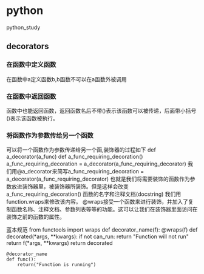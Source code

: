 # python
python_study
## decorators
### 在函数中定义函数
在函数中a定义函数b,b函数不可以在a函数外被调用
### 在函数中返回函数
函数中也能返回函数，返回函数名后不带()表示该函数可以被传递，后面带小括号()表示该函数被执行。
### 将函数作为参数传给另一个函数
可以将一个函数作为参数传递给另一个函,装饰器的过程如下
    def a_decorator(a_func)
    def a_func_requiring_decoration()
    a_func_requiring_decoration = a_decorator(a_func_requiring_decorator)
  我们用@a_decorator来简写a_func_requiring_decoration = a_decorator(a_func_requiring_decorator)
  也就是我们将需要装饰的函数作为参数放进装饰器里，被装饰器所装饰。但是这样会改变a_func_requiring_decoration() 函数的名字和注释文档(docstring)
  我们用function.wraps来修改该内容。
  @wraps接受一个函数来进行装饰，并加入了复制函数名称、注释文档、参数列表等等的功能。这可以让我们在装饰器里面访问在装饰之前的函数的属性。
  
  蓝本规范
    from functools import wraps
    def decorator_name(f):
        @wraps(f)
        def decorated(*args, **kwargs):
            if not can_run:
                return "Function will not run"
            return f(*args, **kwargs)
        return decorated

    @decorator_name
    def func():
        return("Function is running")
